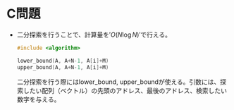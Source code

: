 # C問題
- 二分探索を行うことで、計算量を$'O(N\log N )'$で行える。
    ```c++
    #include <algorithm>

    lower_bound(A, A+N-1, A[i]+M)
    upper_bound(A, A+N-1, A[i]+M)
    ```
    二分探索を行う際にはlower_bound, upper_boundが使える。引数には、探索したい配列（ベクトル）の先頭のアドレス、最後のアドレス、検索したい数字を与える。
